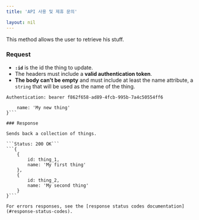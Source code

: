 ```yaml
---
title: 'API 사용 및 제휴 문의'

layout: nil
---
```


This method allows the user to retrieve his stuff.

### Request

* **`:id`** is the id the thing to update.
* The headers must include a **valid authentication token**.
* **The body can't be empty** and must include at least the name attribute, a `string` that will be used as the name of the thing.

```Authentication: bearer f862f658-ad89-4fcb-995b-7a4c50554ff6```
```{
    name: 'My new thing'
}```

### Response

Sends back a collection of things.

```Status: 200 OK```
```{
    {
        id: thing_1,
        name: 'My first thing'
    },
    {
        id: thing_2,
        name: 'My second thing'
    }
}```

For errors responses, see the [response status codes documentation](#response-status-codes).
